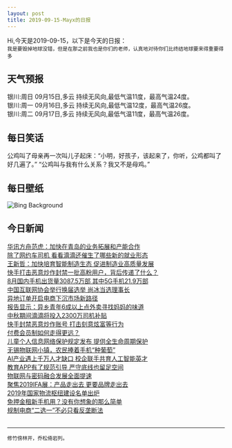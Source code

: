 ```yaml
---
layout: post
title: 2019-09-15-Mayx的日报
---
```


Hi,今天是2019-09-15，以下是今天的日报：<br><small>
我是要毁掉地球没错，但是在那之前我也是你们的老师，认真地对待你们比终结地球要来得重要得多</small><!--more-->
## 天气预报
银川:周日 09月15日,多云 持续无风向,最低气温11度，最高气温24度。<br>银川:周一 09月16日,多云 持续无风向,最低气温12度，最高气温26度。<br>银川:周二 09月17日,多云 持续无风向,最低气温11度，最高气温26度。
## 每日笑话
公鸡叫了母亲再一次叫儿子起床：“小明，好孩子，该起来了，你听，公鸡都叫了好几遍了。” “公鸡叫与我有什么关系？我又不是母鸡。”
## 每日壁纸
![Bing Background](https://cn.bing.com/th?id=OHR.ToothWalkingSeahorse_EN-US8055541483_1920x1080.jpg&rf=LaDigue_1920x1080.jpg&pid=hp "Walruses near Kvitøya in the Svalbard archipelago, Norway (© Ole Jorgen Liodden/Minden Pictures)")
## 今日新闻

[华讯方舟范虎：加快在青岛的业务拓展和产能合作](http://it.people.com.cn/n1/2019/0912/c1009-31351773.html)   
[除了网约车司机 看看滴滴还催生了哪些新的就业形态](http://it.people.com.cn/n1/2019/0912/c1009-31352277.html)   
[王新哲：加快培育智能制造生态 促进制造业高质量发展](http://it.people.com.cn/n1/2019/0912/c1009-31352272.html)   
[快手打击恶意炒作封禁一批高粉用户，背后传递了什么？](http://it.people.com.cn/n1/2019/0912/c1009-31352253.html)   
[8月国内手机出货量3087.5万部 其中5G手机21.9万部](http://it.people.com.cn/n1/2019/0912/c1009-31352145.html)   
[中国互联网协会举行换届选举 尚冰当选理事长](http://it.people.com.cn/n1/2019/0912/c1009-31352081.html)   
[异地订单开启电商下沉市场新路径](http://it.people.com.cn/n1/2019/0912/c1009-31351980.html)   
[报告显示：异乡青年6成以上点外卖寻找妈妈的味道](http://it.people.com.cn/n1/2019/0912/c1009-31351995.html)   
[中秋期间滴滴将投入2300万司机补贴](http://it.people.com.cn/n1/2019/0912/c1009-31351791.html)   
[快手封禁恶意炒作账号 打击刻意炫富等行为](http://it.people.com.cn/n1/2019/0912/c1009-31351774.html)   
[付费会员制如何走得更远？](http://it.people.com.cn/n1/2019/0912/c1009-31350548.html)   
[儿童个人信息网络保护规定发布 提供全生命周期保护](http://it.people.com.cn/n1/2019/0912/c1009-31350485.html)   
[无锡物联网小镇，农民捧着手机“种葡萄”](http://it.people.com.cn/n1/2019/0912/c1009-31350492.html)   
[AI产业遇上千万人才缺口 校企联手共育人工智能英才](http://it.people.com.cn/n1/2019/0912/c1009-31350503.html)   
[教育APP有了规范引导 严守底线也留足空间](http://it.people.com.cn/n1/2019/0912/c1009-31350505.html)   
[物联网与密码融合发展全面提速](http://it.people.com.cn/n1/2019/0912/c1009-31350442.html)   
[聚焦2019IFA展：产品走出去 更要品牌走出去](http://it.people.com.cn/n1/2019/0912/c1009-31350443.html)   
[2019年国家物流枢纽建设名单出炉](http://it.people.com.cn/n1/2019/0912/c1009-31350451.html)   
[免押金租新手机用？没有你想象的那么简单](http://it.people.com.cn/n1/2019/0912/c1009-31350395.html)   
[规制电商“二选一”不必只看反垄断法](http://it.people.com.cn/n1/2019/0912/c1009-31350382.html)   
<br />

***

<small>修竹傍林开，乔松倚岩列。</small>
